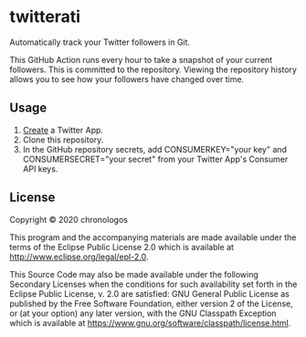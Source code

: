 # twitterati

Automatically track your Twitter followers in Git. 

This GitHub Action runs every hour to take a snapshot of your current followers. This is committed to the repository. 
Viewing the repository history allows you to see how your followers have changed over time. 

## Usage

1. [Create](https://developer.twitter.com/en/apps) a Twitter App.
2. Clone this repository.
3. In the GitHub repository secrets, add CONSUMERKEY="your key" and CONSUMERSECRET="your secret" from your Twitter App's Consumer API keys. 

## License

Copyright © 2020 chronologos

This program and the accompanying materials are made available under the
terms of the Eclipse Public License 2.0 which is available at
http://www.eclipse.org/legal/epl-2.0.

This Source Code may also be made available under the following Secondary
Licenses when the conditions for such availability set forth in the Eclipse
Public License, v. 2.0 are satisfied: GNU General Public License as published by
the Free Software Foundation, either version 2 of the License, or (at your
option) any later version, with the GNU Classpath Exception which is available
at https://www.gnu.org/software/classpath/license.html.
